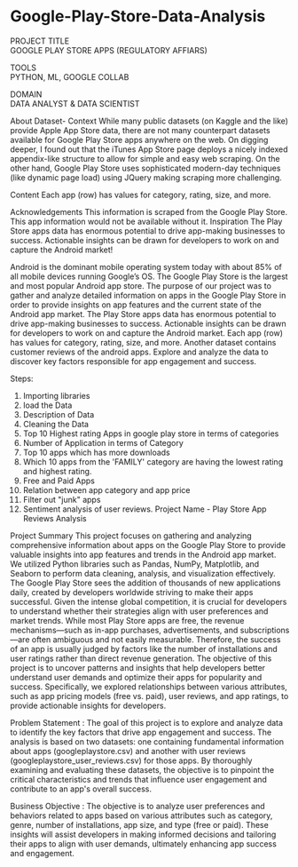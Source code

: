 # Google-Play-Store-Data-Analysis


PROJECT TITLE	
GOOGLE PLAY STORE APPS
(REGULATORY AFFIARS)

TOOLS	
PYTHON,  ML, GOOGLE COLLAB

DOMAIN	
DATA ANALYST & DATA SCIENTIST
 
About Dataset- 
Context
While many public datasets (on Kaggle and the like) provide Apple App Store data, there are not many counterpart datasets available for Google Play Store apps anywhere on the web. On digging deeper, I found out that the iTunes App Store page deploys a nicely indexed appendix-like structure to allow for simple and easy web scraping. On the other hand, Google Play Store uses sophisticated modern-day techniques (like dynamic page load) using JQuery making scraping more challenging.

Content
Each app (row) has values for category, rating, size, and more.

Acknowledgements
This information is scraped from the Google Play Store. This app information would not be available without it.
Inspiration
The Play Store apps data has enormous potential to drive app-making businesses to success. Actionable insights can be drawn for developers to work on and capture the Android market!

Android is the dominant mobile operating system today with about 85% of all mobile devices running Google’s OS. The Google Play Store is the largest and most popular Android app store. The purpose of our project was to gather and analyze detailed information on apps in the Google Play Store in order to provide insights on app features and the current state of the Android app market. The Play Store apps data has enormous potential to drive app-making businesses to success. Actionable insights can be drawn for developers to work on and capture the Android market. Each app (row) has values for category, rating, size, and more. Another dataset contains customer reviews of the android apps. Explore and analyze the data to discover key factors responsible for app engagement and success.

Steps:
1.	Importing libraries
2.	load the Data
3.	Description of Data
4.	Cleaning the Data
5.	Top 10 Highest rating Apps in google play store in terms of categories
6.	Number of Application in terms of Category
7.	Top 10 apps which has more downloads
8.	Which 10 apps from the 'FAMILY' category are having the lowest rating and highest rating.
9.	Free and Paid Apps
10.	Relation between app category and app price
11.	Filter out "junk" apps
12.	Sentiment analysis of user reviews.
Project Name - Play Store App Reviews Analysis

Project Summary
This project focuses on gathering and analyzing comprehensive information about apps on the Google Play Store to provide valuable insights into app features and trends in the Android app market.
We utilized Python libraries such as Pandas, NumPy, Matplotlib, and Seaborn to perform data cleaning, analysis, and visualization effectively.
The Google Play Store sees the addition of thousands of new applications daily, created by developers worldwide striving to make their apps successful. Given the intense global competition, it is crucial for developers to understand whether their strategies align with user preferences and market trends. While most Play Store apps are free, the revenue mechanisms—such as in-app purchases, advertisements, and subscriptions—are often ambiguous and not easily measurable. Therefore, the success of an app is usually judged by factors like the number of installations and user ratings rather than direct revenue generation.
The objective of this project is to uncover patterns and insights that help developers better understand user demands and optimize their apps for popularity and success. Specifically, we explored relationships between various attributes, such as app pricing models (free vs. paid), user reviews, and app ratings, to provide actionable insights for developers.

Problem Statement :
The goal of this project is to explore and analyze data to identify the key factors that drive app engagement and success.
The analysis is based on two datasets: one containing fundamental information about apps (googleplaystore.csv) and another with user reviews (googleplaystore_user_reviews.csv) for those apps. By thoroughly examining and evaluating these datasets, the objective is to pinpoint the critical characteristics and trends that influence user engagement and contribute to an app's overall success.

Business Objective :
The objective is to analyze user preferences and behaviors related to apps based on various attributes such as category, genre, number of installations, app size, and type (free or paid). These insights will assist developers in making informed decisions and tailoring their apps to align with user demands, ultimately enhancing app success and engagement.

